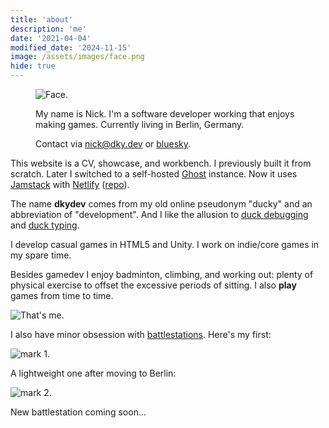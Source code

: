 ```yaml
---
title: 'about'
description: 'me'
date: '2021-04-04'
modified_date: '2024-11-15'
image: /assets/images/face.png
hide: true
---
```


<figure class="flex mt-10 mb-10 items-center space-x-8 sm:space-x-4 justify-evenly flex-nowrap place-items-stretch border-b border-gray-800 pb-10">
<div class="w-64">
<img class="rounded-xl float-right object-cover w-auto h-full sm:h-auto sm:rounded-full" alt="Face." src="@@baseUrl@@/assets/images/face.png">
</div>
<div class="w-96 text-left">

My name is Nick. I'm a software developer working that enjoys making games. Currently living in Berlin, Germany.

Contact via [nick@dky.dev](mailto:nick@dky.dev) or [bluesky](https://bsky.app/profile/dky.dev).
</div>
</figure>

This website is a CV, showcase, and workbench. I previously built it from scratch. Later I switched to a self-hosted [Ghost](https://ghost.org/) instance. Now it uses [Jamstack](https://jamstack.org/) with [Netlify](https://www.netlify.com/) ([repo](https://github.com/nicholas-robson/dkydev)).

The name **dkydev** comes from my old online pseudonym "ducky" and an abbreviation of "development". And I like the allusion to [duck debugging](https://en.wikipedia.org/wiki/Rubber_duck_debugging) and [duck typing](https://en.wikipedia.org/wiki/Duck_typing).

I develop casual games in HTML5 and Unity. I work on indie/core games in my spare time.

Besides gamedev I enjoy badminton, climbing, and working out: plenty of physical exercise to offset the excessive periods of sitting. I also **play** games from time to time.

<img class=" rounded-xl w-1/2 mx-auto" alt="That's me." src="@@baseUrl@@/assets/images/climb.jpg">

I also have minor obsession with <a href="https://www.reddit.com/r/battlestations/">battlestations</a>. Here's my first:

<img class=" rounded-xl w-1/2 mx-auto" alt="mark 1." src="@@baseUrl@@/assets/images/battlestation_v1.jpg">

A lightweight one after moving to Berlin:

<img class="rounded-xl w-1/2 mx-auto" alt="mark 2." src="@@baseUrl@@/assets/images/battlestation_v2.jpg">

New battlestation coming soon...
